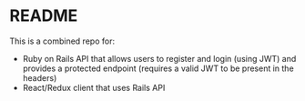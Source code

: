 # README
This is a combined repo for: 
* Ruby on Rails API that allows users to register and login (using JWT) and provides a protected endpoint (requires a valid JWT to be present in the headers)
* React/Redux client that uses Rails API

